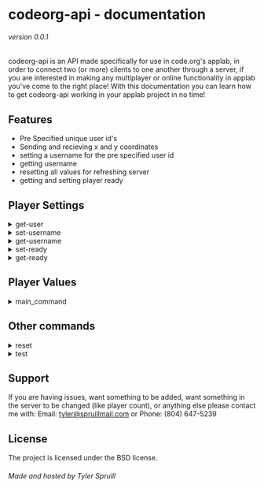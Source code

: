 codeorg-api - documentation
===========================
###### version 0.0.1

codeorg-api is an API made specifically for use in code.org's applab, in order to connect two (or more) clients to one another through a server, 
if you are interested in making any multiplayer or online functionality in applab you've come to the right place! With this documentation you can learn how to get codeorg-api working in your applab project in no time!

Features
--------

- Pre Specified unique user id's
- Sending and recieving x and y coordinates
- setting a username for the pre specified user id
- getting username
- resetting all values for refreshing server
- getting and setting player ready

Player Settings
---------------
<details><summary>get-user</summary>
  
# get-user
  
### takes 0 params, returns 1 JSON
  
<p>
  
The first thing you need to do is get your user_id, you can do this using get-user which will return either P1, P2, or higher depending on the server size, which
is pre-set in the server's code, in order to get the server-size changed temporarily for your project contact support. If there are no users available get-user
will then return FULL.

URL:
```https://codeorg-api.com/server/get-user```

Example:
```
  startWebRequest("https://codeorg-api.com/server/get-user", function(content) {
    user = content;
    console.log("completed " + content);
  });
```
</p>
</details>

<details><summary>set-username</summary>
  
# set-username
  
### takes 2 params, returns 1 JSON
  
<p>
  
set-username is the command used to set the username of a specific user id. It uses the user given from get-user, and it also takes another input which is what
the username would be set to, in most cases it would just be whatever the user input in the username/displayname text input but of course usecase can vary
and some people may set-username in their code with no input from the user, depending on what they need. As long as there are no errors calling set-username
will output "set username"

URL:
```https://codeorg-api.com/server/set-username{PLAYER}[USERNAME]```
in the url player would be the user assigned from get-user, for example P1. USERNAME would be the username that is being set, for example what a user would
input in the display-name box.

Example:
```
  startWebRequest("https://codeorg-api.com/server/set-username{"+user+"}["+getText("username_input")+"]", function(content) {
    console.log("completed " + content);
  });
```
in this example username_input would be the text input of wherever your client is setting their username.
</p>
</details>

<details><summary>get-username</summary>
  
# get-username
  
### takes 1 params, returns 1 JSON
  
<p>
  
get-username is the command used for getting the username of a user ID, currently the server is only set up for two players and when get-username is run
the user from get-user is given as input, and then get-username returns the opposite users username. For example if you were given P1 and you called get-username
you would get P2's username, and if you were given P2 and called get-username you would be given P1's username. If your program requires multiple users
then contact support and we may be able to temporarily change the server properties to fit your needs.

URL:
```https://codeorg-api.com/server/set-username{"+user+"}"```
in the URL user would be the user assigned from get-user
  
Example:
```
  startWebRequest("https://codeorg-api.com/server/set-username{"+user+"}", function(content) {
    other_username = content
  });
```
in this example other_username is the variable that you set the output of set-username to that way you can do whatever you need with the other player's username
</p>
</details>

<details><summary>set-ready</summary>
  
# set-ready
  
### takes 1 params, returns 1 JSON
  
<p>
  
The command that sets the property ready to true for specified user id, it takes one input which is the user from get-user, if there are no errors when it is called
  it returns "set to ready"

URL:
```https://codeorg-api.com/server/set-ready{"+user+"}"```
in the URL user would be the user assigned from get-user
  
Example:
```
  startWebRequest("https://codeorg-api.com/server/set-ready{"+user+"}", function(content) {
    console.log("completed " + content);
  });
```
</p>
</details>

<details><summary>get-ready</summary>
  
# get-ready
  
### takes 1 params, returns 1 JSON
  
<p>
  
get-ready is the command used to check if a certain user is ready, it takes one input which is the client user's input given from get-user, it then gets the opposit
users ready status and returns that, for example if you are given P1 it would get P2's ready status and return either True or False

URL:
```https://codeorg-api.com/server/get-ready{"+user+"}"```
in the example user would be the user assigned from get-user

Example:
```
  startWebRequest("https://codeorg-api.com/server/get-ready{"+user+"}", function(content) {
    other_ready = content
    console.log("completed " + content);
  });
```
in this example other_ready would be the variable defining if the opposite user is ready or not, then you can use it how you need
</p>
</details>

Player Values
-------------
<details><summary>main_command</summary>

# main_command
  
### takes 2 params, returns 1 JSON

<p>
Unlike all the other commands in player settings player values doesn't have a set command, if there is no matching command then the server automatically assumes
that you are trying to get/change player values, also unlike the other commands, in order to make server communication as fast as possible it is a get and post
command all in one. You have two inputs consisting of your user, and a list containing the players x and y coordinates, then the output is the opposite players
x and y, this makes it so rather than making a get and set request (like get-user and set-user or get-ready and set-ready) it can do it in one command, this
is especially important as this command will (most likely) be used to update x and y of the opposite player (depending on use case of course) so by combining
this into one command will decrease the time it takes to make one game loop, and in turn increase the frame rate.

URL:
```https://codeorg-api.com/server/{"+user+"}(x,y)"```
in the example user would be the user assigned from get-user

Example:
```
  var player_pos;
  timedLoop(20, function(){
    if(user == "P1"){
      player_pos = "("+getXPosition("P1_img")+","+getYPosition("P1_img")+")";
    }
    else if(user == "P2"){
      player_pos = "("+getXPosition("P2_img")+","+getYPosition("P2_img")+")";
    }
    startWebRequest("https://codeorg-api.com/server/{"+user+"}["+player_pos, function(content) {
      if(user != "P1"){
        setProperty("P2_img","x",parseInt(content.substring("[",",")));
        setProperty("P2_img","y",parseInt(content.substring(",","]")));
      }
      else if(user == "P2"){
        setProperty("P1_img","x",parseInt(content.substring("[",",")));
        setProperty("P1_img","y",parseInt(content.substring(",","]")));
      }
    });
    
  });
```
in example this P1_img and P2_img are the elements representing each player, they don't have to be images, that's just what I decided to use.
</p>
</details>
 
Other commands
--------------
<details><summary>reset</summary>
  
# reset
  
### takes 0 params, returns 1 JSON
  
<p>
  
Command use to reset all data to defaults

URL:
```https://codeorg-api.com/server/reset```

Example:
```
  startWebRequest("https://codeorg-api.com/server/reset", function(content) {
    console.log("completed " + content);
  });
```
</p>
</details>

<details><summary>test</summary>
  
# test
  
### takes 0 params, returns 1 JSON
  
<p>
  
Just a command to check that the server is running, and that getting data is working, and all that, returns "Hello world!" on run

URL:
```https://codeorg-api.com/test```

Example:
```
  startWebRequest("https://codeorg-api.com/test", function(content) {
    console.log("completed " + content);
  });
```
</p>
</details>

 
Support
-------

If you are having issues, want something to be added, want something in the server to be changed (like player count), or anything else please contact me with:
Email: tyler@spruillmail.com
or
Phone: (804) 647-5239

License
-------

The project is licensed under the BSD license.





###### Made and hosted by Tyler Spruill
